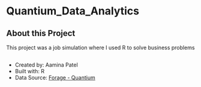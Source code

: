 # Quantium_Data_Analytics

## About this Project
This project was a job simulation where I used R to solve business problems


##
- Created by: Aamina Patel
- Built with: R
- Data Source: [Forage - Quantium](https://www.theforage.com/simulations/quantium/data-analytics-rqkb)
